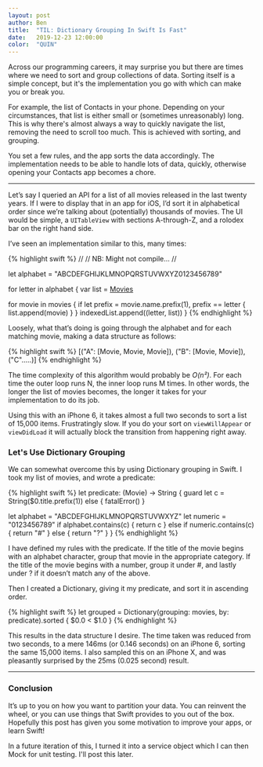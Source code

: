 ```yaml
---
layout: post
author: Ben
title:  "TIL: Dictionary Grouping In Swift Is Fast"
date:   2019-12-23 12:00:00
color:  "QUIN"
---
```


Across our programming careers, it may surprise you but there are times where we need to sort and group collections of data. Sorting itself is a simple concept, but it's the implementation you go with which can make you or break you.

For example, the list of Contacts in your phone. Depending on your circumstances, that list is either small or (sometimes unreasonably) long. This is why there's almost always a way to quickly navigate the list, removing the need to scroll too much. This is achieved with sorting, and grouping. 

You set a few rules, and the app sorts the data accordingly. The implementation needs to be able to handle lots of data, quickly, otherwise opening your Contacts app becomes a chore.

---

Let’s say I queried an API for a list of all movies released in the last twenty years. If I were to display that in an app for iOS, I’d sort it in alphabetical order since we’re talking about (potentially) thousands of movies. The UI would be simple, a `UITableView` with sections A-through-Z, and a rolodex bar on the right hand side.

I’ve seen an implementation similar to this, many times:

{% highlight swift %}
//
// NB: Might not compile...
//

let alphabet = "ABCDEFGHIJKLMNOPQRSTUVWXYZ0123456789"

for letter in alphabet {
  var list = [Movies]()

  for movie in movies {
    if let prefix = movie.name.prefix(1), prefix == letter {
      list.append(movie)
    }
  }
  indexedList.append((letter, list))
}
{% endhighlight %}

Loosely, what that’s doing is going through the alphabet and for each matching movie, making a data structure as follows:

{% highlight swift %}
[("A": [Movie, Movie, Movie]), ("B": [Movie, Movie]), ("C".....)]
{% endhighlight %}

The time complexity of this algorithm would probably be _O(n²)_. For each time the outer loop runs N, the inner loop runs M times. In other words, the longer the list of movies becomes, the longer it takes for your implementation to do its job. 

Using this with an iPhone 6, it takes almost a full two seconds to sort a list of 15,000 items. Frustratingly slow. If you do your sort on `viewWillAppear` or `viewDidLoad` it will actually block the transition from happening right away.

### Let's Use Dictionary Grouping

We can somewhat overcome this by using Dictionary grouping in Swift. I took my list of movies, and wrote a predicate:

{% highlight swift %}
let predicate: (Movie) -> String {
  guard let c = String($0.title.prefix(1)) else { fatalError() }
  
  let alphabet = "ABCDEFGHIJKLMNOPQRSTUVWXYZ"
  let numeric = "0123456789"
  if alphabet.contains(c) {
    return c
  } else if numeric.contains(c) {
    return "#"
  } else {
    return "?"
  }
}
{% endhighlight %}

I have defined my rules with the predicate. If the title of the movie begins with an alphabet character, group that movie in the appropriate category. If the title of the movie begins with a number, group it under #, and lastly under ? if it doesn’t match any of the above.

Then I created a Dictionary, giving it my predicate, and sort it in ascending order.

{% highlight swift %}
let grouped = Dictionary(grouping: movies, by: predicate).sorted { $0.0 < $1.0 }
{% endhighlight %}

This results in the data structure I desire. The time taken was reduced from two seconds, to a mere 146ms (or 0.146 seconds) on an iPhone 6, sorting the same 15,000 items. I also sampled this on an iPhone X, and was pleasantly surprised by the 25ms (0.025 second) result.

---

### Conclusion

It’s up to you on how you want to partition your data. You can reinvent the wheel, or you can use things that Swift provides to you out of the box. Hopefully this post has given you some motivation to improve your apps, or learn Swift!

In a future iteration of this, I turned it into a service object which I can then Mock for unit testing. I'll post this later.
